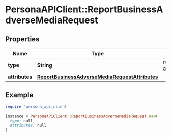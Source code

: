 # PersonaAPIClient::ReportBusinessAdverseMediaRequest

## Properties

| Name | Type | Description | Notes |
| ---- | ---- | ----------- | ----- |
| **type** | **String** | report/business-adverse-media | [optional] |
| **attributes** | [**ReportBusinessAdverseMediaRequestAttributes**](ReportBusinessAdverseMediaRequestAttributes.md) |  |  |

## Example

```ruby
require 'persona_api_client'

instance = PersonaAPIClient::ReportBusinessAdverseMediaRequest.new(
  type: null,
  attributes: null
)
```

